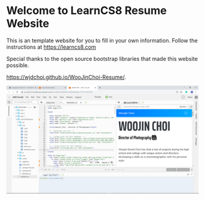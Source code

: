 
# Welcome to LearnCS8 Resume Website

This is an template website for you to fill in your own information. Follow the instructions at https://learncs8.com

Special thanks to the open source bootstrap libraries that made this website possible. 

https://wjdchoi.github.io/WooJinChoi-Resume/.

![description of Image](img/Screenshot.png)

